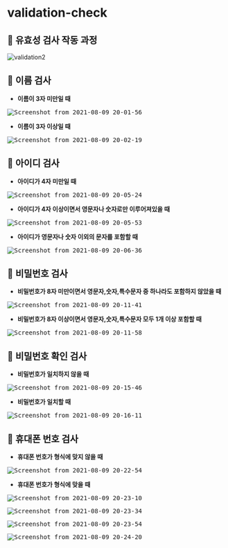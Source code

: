 # validation-check

📍 유효성 검사 작동 과정
--------------------

![validation2](https://user-images.githubusercontent.com/80025242/128693061-7c159e6e-01f0-4a37-866e-68c1727f05ea.gif)


📍 이름 검사
--------------------

- **이름이 3자 미만일 때**

<kbd>![Screenshot from 2021-08-09 20-01-56](https://user-images.githubusercontent.com/80025242/128696860-8a5ce988-a07f-4630-80cf-5b1ace252d46.png)</kbd>

- **이름이 3자 이상일 때**

<kbd>![Screenshot from 2021-08-09 20-02-19](https://user-images.githubusercontent.com/80025242/128696901-891bdaf8-9095-4b2a-a6fb-0b2617bfbd3e.png)</kbd>


📍 아이디 검사
--------------------

- **아이디가 4자 미만일 때**

<kbd>![Screenshot from 2021-08-09 20-05-24](https://user-images.githubusercontent.com/80025242/128697293-e50466dc-a362-4b79-9fdb-cb506c4c9540.png)</kbd>

- **아이디가 4자 이상이면서 영문자나 숫자로만 이루어져있을 때**

<kbd>![Screenshot from 2021-08-09 20-05-53](https://user-images.githubusercontent.com/80025242/128697490-da18fe5c-540e-46cd-b413-3c6bc35ac264.png)</kbd>

- **아이디가 영문자나 숫자 이외의 문자를 포함할 때**

<kbd>![Screenshot from 2021-08-09 20-06-36](https://user-images.githubusercontent.com/80025242/128697607-78377b67-c016-4dd2-8f0d-7300aa99c113.png)</kbd>


📍 비밀번호 검사
--------------------

- **비밀번호가 8자 미만이면서 영문자,숫자,특수문자 중 하나라도 포함하지 않았을 때**

<kbd>![Screenshot from 2021-08-09 20-11-41](https://user-images.githubusercontent.com/80025242/128697861-e9a2f070-460d-4f02-9bf9-346bfb5d4c04.png)</kbd>

- **비밀번호가 8자 이상이면서 영문자,숫자,특수문자 모두 1개 이상 포함할 때**

<kbd>![Screenshot from 2021-08-09 20-11-58](https://user-images.githubusercontent.com/80025242/128698089-cc227474-dca1-49a0-a989-29a08b47ee9a.png)</kbd>


📍 비밀번호 확인 검사
--------------------

- **비밀번호가 일치하지 않을 때**

<kbd>![Screenshot from 2021-08-09 20-15-46](https://user-images.githubusercontent.com/80025242/128698613-8beeab90-e408-4656-8ac7-314b4c092b7e.png)</kbd>

- **비밀번호가 일치할 때**

<kbd>![Screenshot from 2021-08-09 20-16-11](https://user-images.githubusercontent.com/80025242/128698683-2b80f836-e083-4fef-abd4-5baba3bac822.png)</kbd>


📍 휴대폰 번호 검사
--------------------

- **휴대폰 번호가 형식에 맞지 않을 때**

<kbd>![Screenshot from 2021-08-09 20-22-54](https://user-images.githubusercontent.com/80025242/128699155-f773a138-8f3c-4758-b895-9254ba9c8a96.png)</kbd>

- **휴대폰 번호가 형식에 맞을 때**

<kbd>![Screenshot from 2021-08-09 20-23-10](https://user-images.githubusercontent.com/80025242/128699188-fee86ea5-ce66-4490-8bed-47b18242e690.png)</kbd>

<kbd>![Screenshot from 2021-08-09 20-23-34](https://user-images.githubusercontent.com/80025242/128699232-d93d6369-9a20-4831-ab8c-a02d9ff4f882.png)</kbd>

<kbd>![Screenshot from 2021-08-09 20-23-54](https://user-images.githubusercontent.com/80025242/128699250-178ee4f7-c145-4acf-af0a-fe1bea2ed4fe.png)</kbd>

<kbd>![Screenshot from 2021-08-09 20-24-20](https://user-images.githubusercontent.com/80025242/128699271-5e7f6df7-7ba3-4bc9-9453-bbabf3663e4a.png)</kbd>

